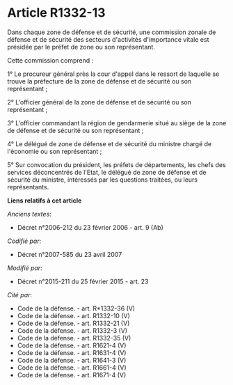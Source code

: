 # Article R1332-13

Dans chaque zone de défense et de sécurité, une commission zonale de défense et de sécurité des secteurs d'activités
d'importance vitale est présidée par le préfet de zone ou son représentant. 

Cette commission comprend : 

1° Le procureur général près la cour d'appel dans le ressort de laquelle se trouve la préfecture de la zone de défense et de
sécurité ou son représentant ; 

2° L'officier général de la zone de défense et de sécurité ou son représentant ; 

3° L'officier commandant la région de gendarmerie situé au siège de la zone de défense et de sécurité ou son représentant ; 

4° Le  délégué de zone de défense et de sécurité du ministre chargé de l'économie ou son représentant ; 

5° Sur convocation du président, les préfets de départements, les chefs des services déconcentrés de l'Etat, le  délégué de
zone de défense et de sécurité du ministre, intéressés par les questions traitées, ou leurs représentants.

**Liens relatifs à cet article**

_Anciens textes_:

  - Décret n°2006-212 du 23 février 2006 - art. 9 (Ab)

_Codifié par_:

  - Décret n°2007-585 du 23 avril 2007

_Modifié par_:

  - Décret n°2015-211 du 25 février 2015 - art. 23

_Cité par_:

  - Code de la défense. - art. R*1332-36 (V)
  - Code de la défense. - art. R1332-10 (V)
  - Code de la défense. - art. R1332-21 (V)
  - Code de la défense. - art. R1332-3 (V)
  - Code de la défense. - art. R1332-35 (V)
  - Code de la défense. - art. R1621-4 (V)
  - Code de la défense. - art. R1631-4 (V)
  - Code de la défense. - art. R1641-3 (V)
  - Code de la défense. - art. R1661-4 (V)
  - Code de la défense. - art. R1671-4 (V)
